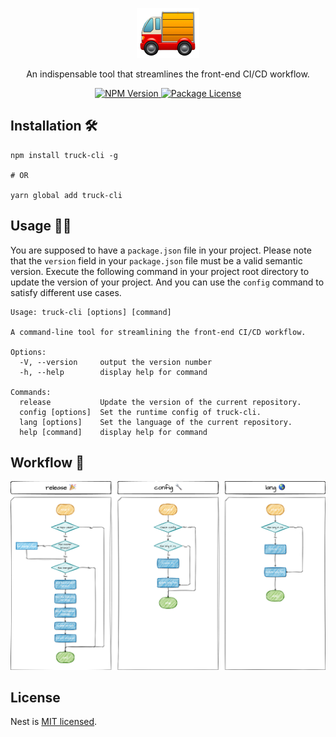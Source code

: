 <p align="center">
  <img style="width: 100px;" src="./src/assets/logo.png" alt="logo.png" />
</p>
<p align="center">An indispensable tool that streamlines the front-end CI/CD workflow.</p>
<p align="center">
  <a href="https://www.npmjs.com/package/truck-cli" target="_blank">
    <img src="https://img.shields.io/npm/v/truck-cli.svg" alt="NPM Version" />
  </a>
  <a href="https://www.npmjs.com/package/truck-cli" target="_blank">
    <img src="https://img.shields.io/npm/l/truck-cli.svg" alt="Package License" />
  </a>
</p>

<!-- ## Why use Truck-CLI? 🤔 -->

## Installation 🛠

```
npm install truck-cli -g

# OR

yarn global add truck-cli
```

## Usage 👨‍💻

You are supposed to have a `package.json` file in your project. Please note that the `version` field in your `package.json` file must be a valid semantic version. Execute the following command in your project root directory to update the version of your project. And you can use the `config` command to satisfy different use cases.

```
Usage: truck-cli [options] [command]

A command-line tool for streamlining the front-end CI/CD workflow.

Options:
  -V, --version     output the version number
  -h, --help        display help for command

Commands:
  release           Update the version of the current repository.
  config [options]  Set the runtime config of truck-cli.
  lang [options]    Set the language of the current repository.
  help [command]    display help for command
```

## Workflow 🧫

![workflow](./src/assets/workflow.png)

## License

Nest is [MIT licensed](LICENSE).
